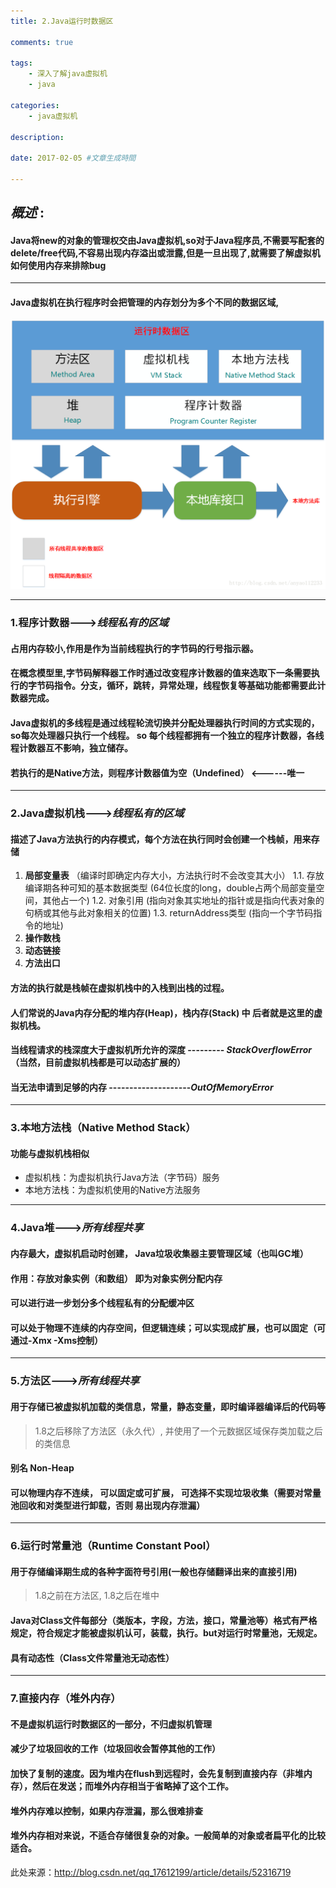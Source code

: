 ```yaml
---
title: 2.Java运行时数据区

comments: true    

tags: 
    - 深入了解java虚拟机
    - java

categories: 
    - java虚拟机

description:

date: 2017-02-05 #文章生成時間
   
---
```


## *概述* : 
#### Java将new的对象的管理权交由Java虚拟机,so对于Java程序员,不需要写配套的delete/free代码,不容易出现内存溢出或泄露,但是一旦出现了,就需要了解虚拟机如何使用内存来排除bug
----------
#### Java虚拟机在执行程序时会把管理的内存划分为多个不同的数据区域,
![](20170205002_Java运行时数据区/20161215182730152.png)

----------

### **1.程序计数器**--->*线程私有的区域*
#### 占用内存较小,作用是**作为当前线程执行的字节码的行号指示器**。
#### 在概念模型里,字节码解释器工作时通过改变程序计数器的值来选取下一条需要执行的字节码指令。分支，循环，跳转，异常处理，线程恢复等基础功能都需要此计数器完成。
#### Java虚拟机的多线程是通过线程轮流切换并分配处理器执行时间的方式实现的，so每次处理器只执行一个线程。 so **每个线程都拥有一个独立的程序计数器**，各线程计数器互不影响，独立储存。
#### 若执行的是Native方法，则程序计数器值为空（Undefined） <------唯一




----------

### **2.Java虚拟机栈**--->*线程私有的区域*
#### 描述了Java方法执行的内存模式，每个方法在执行同时会创建一个栈帧，用来存储

 1. **局部变量表** （编译时即确定内存大小，方法执行时不会改变其大小）
 1.1. 存放编译期各种可知的基本数据类型  (64位长度的long，double占两个局部变量空间，其他占一个)
  1.2. 对象引用  (指向对象其实地址的指针或是指向代表对象的句柄或其他与此对象相关的位置)
  1.3. returnAddress类型  (指向一个字节码指令的地址)
 2. **操作数栈**
 3. **动态链接**
 4. **方法出口**

#### **方法的执行就是栈帧在虚拟机栈中的入栈到出栈的过程**。
#### 人们常说的Java内存分配的堆内存(Heap)，栈内存(Stack) 中 后者就是这里的虚拟机栈。
#### 当线程请求的栈深度大于虚拟机所允许的深度 --------- *StackOverflowError*（当然，目前虚拟机栈都是可以动态扩展的）
#### 当无法申请到足够的内存 --------------------*OutOfMemoryError*
----------

### **3.本地方法栈**（Native Method Stack）
#### 功能与虚拟机栈相似

 - 虚拟机栈：为虚拟机执行Java方法（字节码）服务
 - 本地方法栈：为虚拟机使用的Native方法服务 
 - ----------

### **4.Java堆**--->*所有线程共享*
#### 内存最大，虚拟机启动时创建， Java垃圾收集器主要管理区域（也叫**GC堆**）
#### 作用：**存放对象实例（和数组）** 即为对象实例分配内存
#### 可以进行进一步划分多个线程私有的分配缓冲区
#### 可以处于物理不连续的内存空间，但逻辑连续；可以实现成扩展，也可以固定（可通过-Xmx -Xms控制）
- ----------
### **5.方法区**--->*所有线程共享*
#### 用于**存储已被虚拟机加载的类信息，常量，静态变量，即时编译器编译后的代码等**

> 1.8之后移除了方法区（永久代）, 并使用了一个元数据区域保存类加载之后的类信息

#### 别名 Non-Heap 
#### 可以物理内存不连续， 可以固定或可扩展， 可选择不实现垃圾收集（需要对常量池回收和对类型进行卸载，否则 易出现内存泄漏）
- ----------

### **6.运行时常量池（Runtime Constant Pool）**
#### 用于**存储编译期生成的各种字面符号引用(一般也存储翻译出来的直接引用)**

> 1.8之前在方法区, 1.8之后在堆中

#### Java对Class文件每部分（类版本，字段，方法，接口，常量池等）格式有严格规定，符合规定才能被虚拟机认可，装载，执行。but对运行时常量池，无规定。
#### 具有**动态性**（Class文件常量池无动态性） 
- ----------

### **7.直接内存（堆外内存）**
#### 不是虚拟机运行时数据区的一部分，不归虚拟机管理
#### 减少了垃圾回收的工作（垃圾回收会暂停其他的工作）
#### 加快了复制的速度。因为堆内在flush到远程时，会先复制到直接内存（非堆内存），然后在发送；而堆外内存相当于省略掉了这个工作。 
#### 堆外内存难以控制，如果内存泄漏，那么很难排查 
#### 堆外内存相对来说，不适合存储很复杂的对象。一般简单的对象或者扁平化的比较适合。
此处来源：http://blog.csdn.net/qq_17612199/article/details/52316719